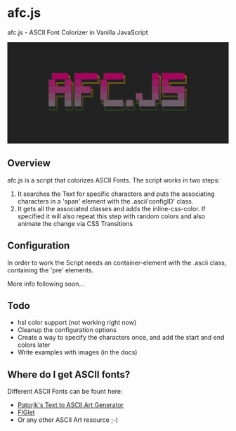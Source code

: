 # afc.js
afc.js - ASCII Font Colorizer in Vanilla JavaScript

![Header IMG that shows the capabilitys of the script](img/header.gif)

## Overview
afc.js is a script that colorizes ASCII Fonts. The script works in two steps:
1. It searches the Text for specific characters and puts the associating characters in a 'span' element with the .ascii'configID' class.
2. It gets all the associated classes and adds the inline-css-color. If specified it will also repeat this step with random colors and also animate the change via CSS Transitions

## Configuration
In order to work the Script needs an container-element with the .ascii class, containing the 'pre' elements.

More info following soon...

## Todo
- hsl color support (not working right now)
- Cleanup the configuration options
- Create a way to specify the characters once, and add the start and end colors later
- Write examples with images (in the docs)

## Where do I get ASCII fonts?
Different ASCII Fonts can be fount here:
- [Patorjk's Text to ASCII Art Generator](http://www.patorjk.com/software/taag/#p=testall&f=Alpha&t=AFC.JS)
- [FIGlet](http://www.figlet.org/)
- Or any other ASCII Art resource ;-)